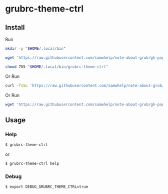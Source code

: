 
# grubrc-theme-ctrl

## Install

Run

``` sh
mkdir -p "$HOME/.local/bin"

wget 'https://raw.githubusercontent.com/samwhelp/note-about-grub/gh-pages/_demo/project/grubrc-profile/grubrc-theme-ctrl/grubrc-theme-ctrl' -O "$HOME/.local/bin/grubrc-theme-ctrl"

chmod 755 "$HOME/.local/bin/grubrc-theme-ctrl"
```

Or Run

``` sh
curl -fsSL 'https://raw.githubusercontent.com/samwhelp/note-about-grub/gh-pages/_demo/project/grubrc-profile/grubrc-theme-ctrl/remote-install.sh' | bash
```

Or Run

``` sh
wget 'https://raw.githubusercontent.com/samwhelp/note-about-grub/gh-pages/_demo/project/grubrc-profile/grubrc-theme-ctrl/remote-install.sh' -q -O - | bash
```


## Usage


### Help

``` sh
$ grubrc-theme-ctrl
```

or

``` sh
$ grubrc-theme-ctrl help
```


### Debug

``` sh
$ export DEBUG_GRUBRC_THEME_CTRL=true
```
